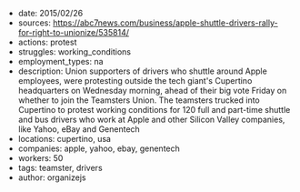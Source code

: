- date: 2015/02/26
- sources: https://abc7news.com/business/apple-shuttle-drivers-rally-for-right-to-unionize/535814/
- actions: protest
- struggles: working_conditions
- employment_types: na
- description: Union supporters of drivers who shuttle around Apple employees, were protesting outside the tech giant's Cupertino headquarters on Wednesday morning, ahead of their big vote Friday on whether to join the Teamsters Union. The teamsters trucked into Cupertino to protest working conditions for 120 full and part-time shuttle and bus drivers who work at Apple and other Silicon Valley companies, like Yahoo, eBay and Genentech
- locations: cupertino, usa
- companies: apple, yahoo, ebay, genentech
- workers: 50
- tags: teamster, drivers
- author: organizejs
